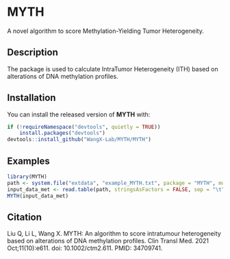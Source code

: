 # MYTH
A novel algorithm to score Methylation-Yielding Tumor Heterogeneity.

## Description
The package is used to calculate IntraTumor Heterogeneity (ITH) based on alterations of DNA methylation profiles.

## Installation
You can install the released version of **MYTH** with:
```r
if (!requireNamespace("devtools", quietly = TRUE))
    install.packages("devtools")
devtools::install_github("WangX-Lab/MYTH/MYTH")
```

## Examples
```r
library(MYTH)
path <- system.file("extdata", "example_MYTH.txt", package = "MYTH", mustWork = TRUE)
input_data_met <- read.table(path, stringsAsFactors = FALSE, sep = "\t", header = TRUE, quote = "", row.names = 1)
MYTH(input_data_met)
```

## Citation

Liu Q, Li L, Wang X. MYTH: An algorithm to score intratumour heterogeneity based on alterations of DNA methylation profiles. Clin Transl Med. 2021 Oct;11(10):e611. doi: 10.1002/ctm2.611. PMID: 34709741.
